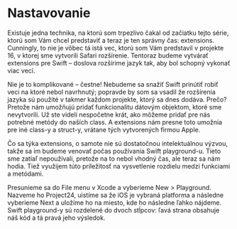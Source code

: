 # Nastavovanie

Existuje jedna technika, na ktorú som trpezlivo čakal od začiatku tejto série, ktorú som Vám chcel predstaviť a teraz je ten správny čas: extensions. Cunningly, to nie je vôbec tá istá vec, ktorú som Vám predstavil v projekte 16, v ktorej sme vytvorili Safari rozšírenie. Tentoraz budeme vytvárať extensions pre Swift – doslova rozšírime jazyk tak, aby bol schopný vykonať viac vecí.

Nie je to komplikované – čestne! Nebudeme sa snažiť Swift prinútiť robiť veci na ktoré nebol navrhnutý; popravde by som sa vsadil že rozšírenia jazyka sú použité v takmer každom projekte, ktorý sa dnes dodáva. Prečo? Pretože nám umožňujú pridať funkcionalitu dátovým objektom, ktoré sme nevytvorili. Už ste videli nespočetne krát, ako môžeme pridať pre nás potrebné metódy do naších class. A extensions nám presne toto umožnia pre iné  class-y a struct-y, vrátane tých vytvorených firmou Apple.

Čo sa týka extensions, o samote nie sú dostatočnou intelektuálnou výzvou, takže sa im budeme venovať počas používania Swift playground-u. Tieto sme zatiaľ nepoužívali, pretože na to nebol vhodný čas, ale teraz sa nám hodia. Tiež využijem túto príležitosť na vysvetlenie rozdielu medzi funkciami a metódami.

Presunieme sa do File menu v Xcode a vyberieme New > Playground. Nazveme ho Project24, uistíme sa že iOS je vybraná platforma a následne vyberieme Next a uložíme ho na miesto, kde ho následne ľahko nájdeme. Swift playground-y sú rozdelené do dvoch stĺpcov: ľavá strana obsahuje náš kód a tá pravá jeho výsledok.
